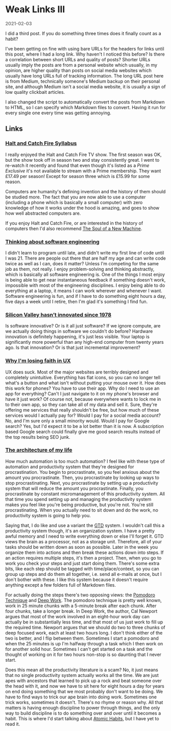 # Weak Links III

**<span style="color:grey">2021-02-03</span>**

I did a third post. If you do something three times does it finally count as a habit?

I've been getting on fine with using bare URLs for the headers for links until this post, where I had a long link. Why haven't I noticed this before? Is there a correlation between short URLs and quality of posts? Shorter URLs usually imply the posts are from a personal website which usually, in my opinion, are higher quality than posts on social media websites which usually have long URLs full of tracking information. The long URL post here is from Medium, technically someone's Medium backup on their personal site, and although Medium isn't a social media website, it is usually a sign of low quality clickbait articles.

I also changed the script to automatically convert the posts from Markdown to HTML, so I can specify which Markdown files to convert. Having it run for every single one every time was getting annoying.

## Links

### [Halt and Catch Fire Syllabus](https://bits.ashleyblewer.com/halt-and-catch-fire-syllabus)

I really enjoyed the Halt and Catch Fire TV show. The first season was OK, but the show took off in season two and stay consistently great. I went to re-watch it recently and found that even though it's listed as a *Prime Exclusive* it's not available to stream with a Prime membership. They want £17.49 per season! Except for season three which is £15.99 for some reason.

Computers are humanity's defining invention and the history of them should be studied more. The fact that you are now able to use a computer (including a phone which is basically a small computer) with zero knowledge of how it works under the hood is amazing, and goes to show how well abstracted computers are.

If you enjoy Halt and Catch Fire, or are interested in the history of computers then I'd also recommend [The Soul of a New Machine](https://en.wikipedia.org/wiki/The_Soul_of_a_New_Machine).

### [Thinking about software engineering](https://nintil.com/programming)

I didn't learn to program until late, and didn't write my first line of code until I was 21. There are people out there that are half my age and can write code twice as well as I can, does it matter? Unless I'm competing for the same job as them, not really. I enjoy problem-solving and thinking abstractly, which is basically all software engineering is. One of the things I most enjoy is being able to get near instantaneous feedback if something doesn't work, impossible with most of the engineering disciplines. I enjoy being able to do everything at a laptop, it means I can work wherever and whenever I want. Software engineering is fun, and if I have to do something eight hours a day, five days a week until I retire, then I'm glad it's something I find fun.

### [Silicon Valley hasn’t innovated since 1978](http://www.lord-enki.net/medium-backup/2019-11-21_Silicon-Valley-hasn-t-innovated-since-1978-f98f315f2bf.html)

Is software innovative? Or is it all just software? If we ignore compute, are we actually doing things in software we couldn't do before? Hardware innovation is definitely happening, it's just less visible. Your laptop is significantly more powerful than any high-end computer from twenty years ago. Is that innovation? Or is that just incremental improvement?

### [Why I'm losing faith in UX](https://creativegood.com/blog/21/losing-faith-in-ux.html)

UX does suck. Most of the major websites are terribly designed and completely unintuitive. Everything has flat icons, so you can no longer tell what's a button and what isn't without putting your mouse over it. How does this work for phones? You have to use their app. Why do I need to use an app for everything? Can't I just navigate to it on my phone's browser and have it just work? Of course not, because everywhere wants to lock me in to their own app, so they can take all of my data and sell it. Sure, they're offering me services that really shouldn't be free, but how much of these services would I actually pay for? Would I pay for a social media account? No, and I'm sure only a small minority would. Would I pay for Google search? Yes, but I'd expect it to be a lot better than it is now. A subscription based Google search could finally give me good search results instead of the top results being SEO junk.

### [The architecture of my life](https://blog.nntn.nl/architecture-of-my-life-2021)

How much automation is too much automation? I feel like with these type of automation and productivity system that they're designed for procrastination. You begin to procrastinate, so you feel anxious about the amount you procrastinate. Then, you procrastinate by looking up ways to stop procrastinating. Next, you procrastinate by setting up a productivity system that will reduce the amount you procrastinate. Finally, you procrastinate by constant micromanagement of this productivity system. All that time you spend setting up and managing the productivity system makes you feel like you're being productive, but you're not. You're still procrastinating. When you actually need to sit down and do the work, no productivity system is going to help you.

Saying that, I do like and use a variant the [GTD](https://en.wikipedia.org/wiki/Getting_Things_Done) system. I wouldn't call this a productivity system though, it's an organization system. I have a pretty awful memory and I need to write everything down or else I'll forget it. GTD views the brain as a processor, not as a storage unit. Therefore, all of your tasks should be written down as soon as possible. Later in the week you organize them into actions and then break these actions down into steps. If an action requires multiple steps, it's then a project. Then, when you go to work you check your steps and just start doing them. There's some extra bits, like each step should be tagged with time/place/context, so you can group up steps and do them all together, i.e. send all e-mails at once, but I don't bother with these. I like this system because it doesn't require anything except a few folders full of Markdown files.

For actually doing the steps there's two opposing views: the [Pomodoro Technique](https://en.wikipedia.org/wiki/Pomodoro_Technique) and [Deep Work](https://www.calnewport.com/books/deep-work/). The pomodoro technique is pretty well known, work in 25 minute chunks with a 5-minute break after each chunk. After four chunks, take a longer break. In Deep Work, the author, Cal Newport argues that most of the work involved in an eight-hour work day can actually be in substantially less time, and that most of us just work to fill up the required time. Newport argues that we should do two to three chunks of deep focused work, each at least two hours long. I don't think either of the two is better, and I flip between them. Sometimes I start a pomodoro and when the 25 minutes is up I'm halfway through a task which I then work on for another solid hour. Sometimes I can't get started on a task and the thought of working on it for two hours non-stop is so daunting that I never start.

Does this mean all the productivity literature is a scam? No, it just means that no single productivity system actually works all the time. We are just apes with ancestors that learned to pick up a rock and beat someone over the head with it, and now we have to sit here for eight hours a day for years on end doing something that we most probably don't want to be doing. We have to find ways to trick our ape brain into doing work. Sometimes one trick works, sometimes it doesn't. There's no rhyme or reason why. All that matters is having enough discipline to power through things, and the only way to build discipline is to do something over and over until it becomes a habit. This is where I'd start talking about [Atomic Habits](https://jamesclear.com/atomic-habits), but I have yet to read it.
